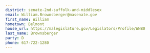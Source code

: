 ```yaml
---
district: senate-2nd-suffolk-and-middlesex
email: William.Brownsberger@masenate.gov
first_name: William
hometown: Belmont
house_url: https://malegislature.gov/Legislators/Profile/WNB0
last_name: Brownsberger
party: D
phone: 617-722-1280
---
```

